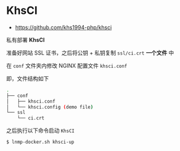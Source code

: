 # KhsCI

* https://github.com/khs1994-php/khsci

私有部署 **KhsCI**

准备好网站 SSL 证书，之后将公钥 + 私钥复制 `ssl/ci.crt` **一个文件** 中

在 `conf` 文件夹内修改 NGINX 配置文件 `khsci.conf`

即，文件结构如下

```bash
.
├── conf
│   ├── khsci.conf
│   └── khsci.config (demo file)
└── ssl
    └── ci.crt
```

之后执行以下命令启动 `KhsCI`

```bash
$ lnmp-docker.sh khsci-up
```
